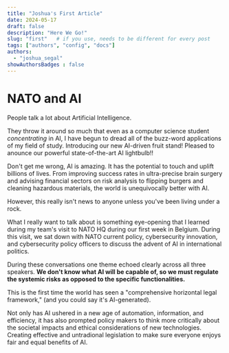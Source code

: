 ```yaml
---
title: "Joshua's First Article"
date: 2024-05-17
draft: false
description: "Here We Go!"
slug: "first"   # if you use, needs to be different for every post
tags: ["authors", "config", "docs"]
authors:
  - "joshua_segal"
showAuthorsBadges : false
---
```


# NATO and AI 

People talk a lot about Artificial Intelligence. 

They throw it around so much that even as a computer science student *concentrating* in AI, I have begun to dread all of the buzz-word applications of my field of study. Introducing our new AI-driven fruit stand! Pleased to anounce our powerful state-of-the-art AI lightbulb!!

Don't get me wrong, AI is amazing. It has the potential to touch and uplift billions of lives. From improving success rates in ultra-precise brain surgery and advising financial sectors on risk analysis to flipping burgers and cleaning hazardous materials, the world is unequivocally better with AI.

However, this really isn't news to anyone unless you've been living under a rock. 

What I really want to talk about is something eye-opening that I learned during my team's visit to NATO HQ during our first week in Belgium. During this visit, we sat down with NATO current policy, cybersecurity innovation, and cybersecurity policy officers to discuss the advent of AI in international politics.

During these conversations one theme echoed clearly across all three speakers. **We don't know what AI will be capable of, so we must regulate the systemic risks as opposed to the specific functionalities.**

This is the first time the world has seen a "comprehensive horizontal legal framework," (and you could say it's AI-generated). 

Not only has AI ushered in a new age of automation, information, and efficiency, it has also prompted policy makers to think more critically about the societal impacts and ethical considerations of new technologies. Creating effective and untradional legislation to make sure everyone enjoys fair and equal benefits of AI.

